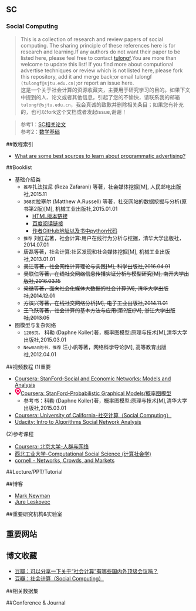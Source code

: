 ## SC<br>
### Social Computing
> This is a collection of research and review papers of social computing. The sharing principle of these references here is for research and learning.If any authors do not want their paper to be listed here, please feel free to contact [tulongf](https://github.com/Tulongf/).You are more than welcome to update this list! If you find more about computional advertise techniques or review which is not listed here, please fork this repository, add it and merge back;or email tulongf `(tulongf@sjtu.edu.cn)`;or report an issue here.<br> 
>这是一个关于社会计算的资源收藏夹，主要用于研究学习的目的。如果下文中提到的人、论文或者其他信息，引起了您的不愉快，请联系我的邮箱`tulongf@sjtu.edu.cn`，我会真诚的致歉并删除相关条目；如果您有补充的，也可以fork这个文档或者发起issue,谢谢！<br> 
        
>参考1：[SC相关论文](https://github.com/Tulongf/my-awesome-CA/blob/master/sc.md)<br> 
参考2：[数学基础](https://github.com/Tulongf/awesome-CA/blob/master/math/math.md)<br>

##教程索引
 * [What are some best sources to learn about programmatic advertising?](https://www.quora.com/What-are-some-best-sources-to-learn-about-programmatic-advertising)<br> 

 
##Booklist
* 基础介绍类
  * `推荐`扎法拉尼 (Reza Zafarani) 等著，社会媒体挖掘[M], 人民邮电出版社,2015.11
  * `368页`拉塞尔 (Matthew A.Russell)  等著，社交网站的数据挖掘与分析(原书第2版)[M], 机械工业出版社,2015.01.01
    * [HTML版本链接](http://citicbook.baidu.com/ebook/c4ba3b9f81c758f5f61f67e1)
    * [百度阅读链接](http://yuedu.baidu.com/ebook/c4ba3b9f81c758f5f61f67e1)
    * [作者GitHub地址以及书中python代码](https://github.com/ptwobrussell/Mining-the-Social-Web-2nd-Edition)
  * `推荐` 刘红岩著，社会计算:用户在线行为分析与挖掘，清华大学出版社，2014.07.01
  * 唐磊等著，社会计算:社区发现和社会媒体挖掘[M], 机械工业出版社,2013.01.01
  * ~~吴江等著，社会网络计算理论与实践[M],  科学出版社,2016.04.01~~
  * ~~吴联仁等著，在线社交网络信息传播实证分析与模型研究[M],  南开大学出版社,2016.03.15~~
  * ~~梁循等著，面向社会化媒体大数据的社会计算[M], 清华大学出版社,2014.12.01~~
  * ~~方滨兴等著，在线社交网络分析[M], 电子工业出版社,2014.11.01~~
  * ~~王飞跃等著，社会计算的基本方法与应用(第2版)[M], 浙江大学出版社,2013.05~~
* 图模型与复杂网络
  * `1208页。` 科勒 (Daphne Koller)著，概率图模型:原理与技术[M],清华大学出版社,2015.03.01
  * `Newman的书，推荐` 汪小帆等著，网络科学导论[M], 高等教育出版社,2012.04.01
  
##视频教程
(1)重要<br> 
* [Coursera: StanFord-Social and Economic Networks: Models and Analysis](https://www.coursera.org/learn/social-media-data-analytics)
* ![](imgs/p.png)[Coursera: StanFord-Probabilistic Graphical Models/概率图模型](https://www.coursera.org/specializations/probabilistic-graphical-models)
  * 参考书：科勒 (Daphne Koller)著，概率图模型:原理与技术[M],清华大学出版社,2015.03.01
* [Coursera:  University of California-社交计算（Social Computing）](https://www.coursera.org/learn/social-computing)
* [Udacity: Intro to Algorithms Social Network Analysis](https://cn.udacity.com/course/intro-to-algorithms--cs215)<br> 

(2)参考课程
* [Coursera: 北京大学-人群与网络](https://www.coursera.org/learn/renqun-wangluo)
* [西北工业大学-Computational Social Science (计算社会学)](http://www.ayu.ics.keio.ac.jp/~bingo/course.html)
* [cornell - Networks, Crowds, and Markets](https://www.cs.cornell.edu/home/kleinber/networks-book/)


##Lecture/PPT/Tutorial

##博客
* [Mark Newman](http://www-personal.umich.edu/~mejn/)
* [Jure Leskovec](http://cs.stanford.edu/people/jure/)

##重要研究机构&实验室


## 重要网站

 
## 博文收藏
* [豆瓣：可以分享一下关于“社会计算”有哪些国内外顶级会议吗？](https://www.douban.com/group/topic/33541638/)
* [豆瓣：社会计算（Social Computing）](https://www.douban.com/group/socialcomputing/)
 
##相关数据集


##Conference & Journal


